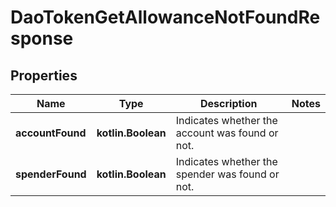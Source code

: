 
# DaoTokenGetAllowanceNotFoundResponse

## Properties
Name | Type | Description | Notes
------------ | ------------- | ------------- | -------------
**accountFound** | **kotlin.Boolean** | Indicates whether the account was found or not. | 
**spenderFound** | **kotlin.Boolean** | Indicates whether the spender was found or not. | 



